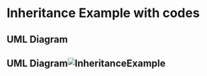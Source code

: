 # Inheritance Example with codes
## UML Diagram
## UML Diagram![InheritanceExample](https://user-images.githubusercontent.com/97171726/159295398-1e105eb0-9b76-4b84-898c-df25b58b7587.png)
